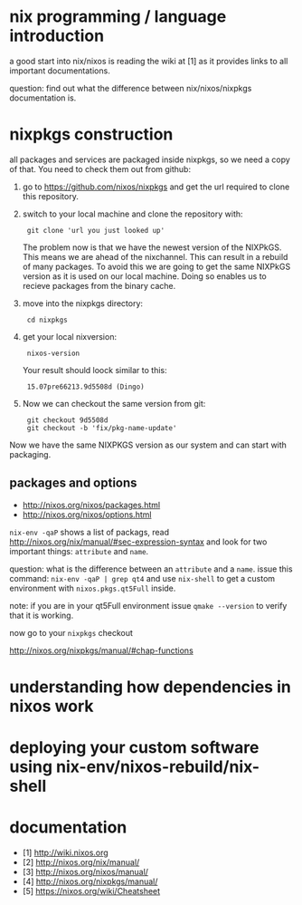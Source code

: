 # nix programming / language introduction

a good start into nix/nixos is reading the wiki at [1] as it provides links to all important documentations. 

question: find out what the difference between nix/nixos/nixpkgs documentation is. 

# nixpkgs construction

all packages and services are packaged inside nixpkgs, so we need a copy of that.
You need to check them out from github:

1. go to https://github.com/nixos/nixpkgs and get the url required to clone 
this repository.

2. switch to your local machine and clone the repository with:

        git clone 'url you just looked up'

    The problem now is that we have the newest version of the NIXPkGS. This  means we are ahead of the nixchannel. This can result in a rebuild of many packages. To avoid this we are going to get the same NIXPkGS version as it is used on our local machine. Doing so enables us to recieve packages from the binary cache.

3. move into the nixpkgs directory:

        cd nixpkgs

4. get your local nixversion:

        nixos-version

    Your result should loock similar to this:

        15.07pre66213.9d5508d (Dingo)

5. Now we can checkout the same version from git:

        git checkout 9d5508d
        git checkout -b 'fix/pkg-name-update'


Now we have the same NIXPKGS version as our system and can start with packaging. 



## packages and options
* http://nixos.org/nixos/packages.html
* http://nixos.org/nixos/options.html

`nix-env -qaP` shows a list of packags, read http://nixos.org/nix/manual/#sec-expression-syntax and look for two important things: `attribute` and `name`.

question: what is the difference between an `attribute` and a `name`. issue this command: `nix-env -qaP | grep qt4` and use `nix-shell` to 
get a custom environment with `nixos.pkgs.qt5Full` inside. 

note: if you are in your qt5Full environment issue `qmake --version` to verify that it is working.

now go to your `nixpkgs` checkout 



http://nixos.org/nixpkgs/manual/#chap-functions

# understanding how dependencies in nixos work
# deploying your custom software using nix-env/nixos-rebuild/nix-shell

# documentation

* [1] http://wiki.nixos.org
* [2] http://nixos.org/nix/manual/
* [3] http://nixos.org/nixos/manual/
* [4] http://nixos.org/nixpkgs/manual/
* [5] https://nixos.org/wiki/Cheatsheet

